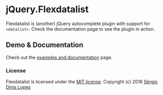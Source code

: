 jQuery.Flexdatalist
======

Flexdatalist is (another) jQuery autocomplete plugin with support for <code>&lt;datalist&gt;</code>. Check the documentation page to see the plugin in action.

## Demo & Documentation ##

Check out the [examples and documentation](http://projects.sergiodinislopes.pt/flexdatalist/) page.

### License
Flexdatalist is licensed under the [MIT license](http://opensource.org/licenses/MIT).
Copyright (c) 2016 [Sérgio Dinis Lopes](http://github.com/sergiodlopes)